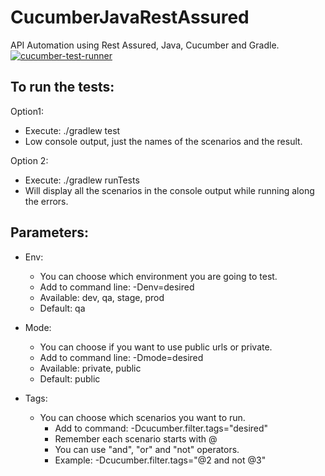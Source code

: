 # CucumberJavaRestAssured
API Automation using Rest Assured, Java, Cucumber and Gradle.
[![cucumber-test-runner](https://github.com/fifernandez/CucumberJavaRestAssured/actions/workflows/cucumber-test-runner.yml/badge.svg)](https://github.com/fifernandez/CucumberJavaRestAssured/actions/workflows/cucumber-test-runner.yml)

To run the tests:
-
Option1:
- Execute:  ./gradlew test
- Low console output, just the names of the scenarios and the result.

Option 2:
 - Execute: ./gradlew runTests
 - Will display all the scenarios in the console output while running along the errors.

Parameters:
- 
- Env:
  - You can choose which environment you are going to test.
  - Add to command line: -Denv=desired
  - Available: dev, qa, stage, prod
  - Default: qa

- Mode:
  - You can choose if you want to use public urls or private.
  - Add to command line: -Dmode=desired
  - Available: private, public
  - Default: public

- Tags:
  - You can choose which scenarios you want to run.
    - Add to command: -Dcucumber.filter.tags="desired"
    - Remember each scenario starts with @
    - You can use "and", "or" and "not" operators.
    - Example: -Dcucumber.filter.tags="@2 and not @3"
